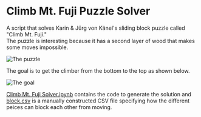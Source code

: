 # Climb Mt. Fuji Puzzle Solver

A script that solves 	Karin & Jürg von Känel's sliding block puzzle called "Climb Mt. Fuji."  
The puzzle is interesting because it has a second layer of wood that makes some moves impossible.

![The puzzle](http://www.woodpuzzles.com/Puzzles/ClimbMtFuji/ClimbMtFuji.640x640.png)

The goal is to get the climber from the bottom to the top as shown below.

![The goal](http://www.woodpuzzles.com/Puzzles/ClimbMtFuji/ClimbMtFuji_Goal.450x308.png)

[Climb Mt. Fuji Solver.ipynb](Climb%20Mt.%20Fuji%20Solver.ipynb) 
contains the code to generate the solution and [block.csv](block.csv) is a manually constructed CSV file
specifying how the different peices can block each other from moving.
